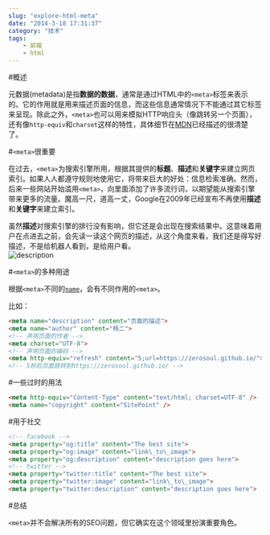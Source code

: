 ```yaml
---
slug: "explore-html-meta"
date: "2014-3-18 17:31:37"
category: "技术"
tags:
    - 前端
    - html
---
```

#概述

元数据(metadata)是指**数据的数据**，通常是通过HTML中的`<meta>`标签来表示的。它的作用就是用来描述页面的信息，而这些信息通常情况下不能通过其它标签来呈现。除此之外，`<meta>`也可以用来模拟HTTP响应头（像跳转另一个页面），还有像`http-equiv`和`charset`这样的特性，具体细节在[MDN](https://developer.mozilla.org/en-US/docs/Web/HTML/Element/meta)已经描述的很清楚了。

#`<meta>`很重要

在过去，`<meta>`为搜索引擎所用，根据其提供的**标题**、**描述**和**关键字**来建立网页索引。如果人人都遵守规则地使用它，将带来巨大的好处：信息检索准确。然而，后来一些网站开始滥用`<meta>`，向里面添加了许多流行词，以期望能从搜索引擎带来更多的流量。魔高一尺，道高一丈，Google在2009年已经宣布不再使用**描述**和**关键字**来建立索引。

虽然**描述**对搜索引擎的排行没有影响，但它还是会出现在搜索结果中。这意味着用户在点进去之前，会先读一读这个网页的描述，从这个角度来看，我们还是得写好描述，不是给机器人看到，是给用户看。  
![description](https://zerosoul.github.io/2014/03/18/explore-html-meta/desc.png)

#`<meta>`的多种用途

根据`<meta>`不同的[`name`](http://www.whatwg.org/specs/web-apps/current-work/multipage/semantics.html#standard-metadata-names)，会有不同作用的`<meta>`。

比如：  
``` html
<meta name="description" content="页面的描述"> 
<meta name="author" content="杨二">
<!-- 声明页面的作者 -->
<meta charset="UTF-8">
<!-- 声明页面的编码 -->
<meta http-equiv="refresh" content="5;url=https://zerosoul.github.io/">
<!-- 5秒后页面跳转到https://zerosoul.github.io/ -->
``` 

#一些过时的用法

```html
<meta http-equiv="Content-Type" content="text/html; charset=UTF-8" />
<meta name="copyright" content="SitePoint" />
```

#用于社交

``` html
<!-- facebook -->
<meta property="og:title" content="The best site">
<meta property="og:image" content="link\_to\_image">
<meta property="og:description" content="description goes here">
<!-- twitter -->
<meta property="twitter:title" content="The best site">
<meta property="twitter:image" content="link\_to\_image">
<meta property="twitter:description" content="description goes here">
```

#总结

`<meta>`并不会解决所有的SEO问题，但它确实在这个领域里扮演重要角色。